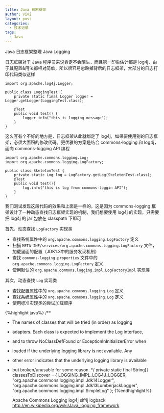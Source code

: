 ```yaml
---
title: Java 日志框架
author: vivi
layout: post
categories:
  - 技术记录
tags:
  - Java
---
```


Java 日志框架整理
Java Logging

日志框架对于 Java 程序员来说肯定不会陌生，而且第一印象估计都是 log4j，由于其配置&用法都相对简单，所以很容易忽略掉背后的日志框架，大部分的日志打印代码类似这样

	import org.apache.log4j.Logger;

	public class LoggingTest {
		private static final Logger logger = Logger.getLogger(LoggingTest.class);

		@Test
		public void test() {
		    logger.info("this is logging message");
		}
	}

这么写有个不好的地方是，日志框架从此就绑定了 log4j，如果要使用别的日志框架，必须大面积的修改代码。更优雅的方案是结合 commons-logging 和 log4j，面向 commons-logging API 编程

    import org.apache.commons.logging.Log;
    import org.apache.commons.logging.LogFactory;

    public class SkeletonTest {
        private static Log log = LogFactory.getLog(SkeletonTest.class);
        @Test
        public void test(){
            log.info("this is log from commons-loggin API");
        }
    }

我们测试发现这段代码的效果和上面是一样的，这是因为 commons-logging 框架设计了一种动态查找日志框架实现的机制，我们想要使用 log4j 的实现，只需要把 log4j 的 jar 包放在 classpath 下即可

首先，动态查找 `LogFactory` 实现类

* 查找系统属性中的 `org.apache.commons.logging.LogFactory` 定义
* 扫描 `META-INF/services/org.apache.commons.logging.LogFactory` 文件，加载里面的配置（JDK1.3中的服务发现机制）
* 查找 `commons-logging.properties` 文件中的 `org.apache.commons.logging.LogFactory` 定义
* 使用默认的 `org.apache.commons.logging.impl.LogFactoryImpl` 实现类

其次，动态查找 `Log` 实现类

* 查找配置属性中的 `org.apache.commons.logging.Log` 定义
* 查找系统属性中的 `org.apache.commons.logging.Log` 定义
* 使用标准实现类的尝试加载顺序

{%highlight java%}
/**
 * The names of classes that will be tried (in order) as logging
 * adapters. Each class is expected to implement the Log interface,
 * and to throw NoClassDefFound or ExceptionInInitializerError when
 * loaded if the underlying logging library is not available. Any 
 * other error indicates that the underlying logging library is available
 * but broken/unusable for some reason.
 */
private static final String[] classesToDiscover = {
        LOGGING_IMPL_LOG4J_LOGGER,
        "org.apache.commons.logging.impl.Jdk14Logger",
        "org.apache.commons.logging.impl.Jdk13LumberjackLogger",
        "org.apache.commons.logging.impl.SimpleLog"
};
{%endhighlight%}

    Apache Commons Logging
    log4j
    slf4j
    logback
    http://en.wikipedia.org/wiki/Java_logging_framework
